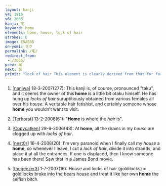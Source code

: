 ```yaml
---
layout: kanji
v4: 1916
v6: 2065
kanji: 宅
keyword: home
elements: home, house, lock of hair
strokes: 6
image: E5AE85
on-yomi: タク
permalink: /宅/
redirect_from:
 - /2065/
prev: 尾
next: 託
primit: "lock of hair This element is clearly derived from that for fur. By leaving out the second stroke, we get simply a lock of hair. [3]"
---
```


1) [<a href="http://kanji.koohii.com/profile/naniwa">naniwa</a>] 18-3-2007(277): This kanji is, of course, pronounced &quot;taku&quot;, and it seems the owner of this<strong> home</strong> is a little bit otaku himself. He has hung up <em>locks of hair</em> suruptitiously obtained from various females all over his <em>house</em>. A veritable hair fetishist, and certainly someone whose<strong> home</strong> you wouldn&#039;t want to visit.

2) [<a href="http://kanji.koohii.com/profile/Terhorst">Terhorst</a>] 13-2-2008(61): &quot;<strong>Home</strong> is where the <em>hair</em> is&quot;.

3) [<a href="http://kanji.koohii.com/profile/Copycatken">Copycatken</a>] 29-6-2006(43): At<strong> home</strong>, all the drains in my <em>house</em> are clogged up with <em>locks of hair</em>.

4) [<a href="http://kanji.koohii.com/profile/nest0r">nest0r</a>] 16-4-2008(20): I&#039;m very paranoid when I finally call my <em>house</em> a<strong> home</strong>, so whenever I leave, I cut a <em>lock of hair</em>, divide it into strands, and place it at all the entrances. If one is displaced, then I know someone has been there! Saw that in a James Bond movie.

5) [<a href="http://kanji.koohii.com/profile/thegeezer3">thegeezer3</a>] 1-7-2007(16): House and locks of hair (goldilocks) = goldilocks broke into the bears house and treat it like her own<strong> home</strong> the selfish bitch.

